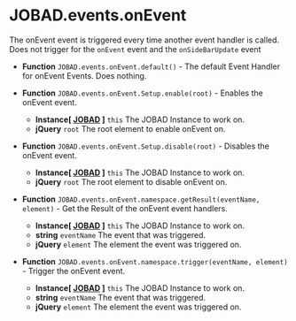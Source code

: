 # JOBAD.events.onEvent

The onEvent event is triggered every time another event handler is called. Does not trigger for the `onEvent` event and the `onSideBarUpdate` event

* **Function** `JOBAD.events.onEvent.default()` - The default Event Handler for onEvent Events. Does nothing. 

* **Function** `JOBAD.events.onEvent.Setup.enable(root)` - Enables the onEvent event. 
	* **Instance[ [JOBAD](../JOBADInstance/index.md) ]** `this` The JOBAD Instance to work on. 
	* **jQuery** `root` The root element to enable onEvent on. 
* **Function** `JOBAD.events.onEvent.Setup.disable(root)` - Disables the onEvent event. 
	* **Instance[ [JOBAD](../JOBADInstance/index.md) ]** `this` The JOBAD Instance to work on. 
	* **jQuery** `root` The root element to disable onEvent on. 
* **Function** `JOBAD.events.onEvent.namespace.getResult(eventName, element)` - Get the Result of the onEvent event handlers. 
	* **Instance[ [JOBAD](../JOBADInstance/index.md) ]** `this` The JOBAD Instance to work on. 
	* **string** `eventName` The event that was triggered. 
	* **jQuery** `element` The element the event was triggered on. 

* **Function** `JOBAD.events.onEvent.namespace.trigger(eventName, element)` - Trigger the onEvent event. 
	* **Instance[ [JOBAD](../JOBADInstance/index.md) ]** `this` The JOBAD Instance to work on. 
	* **string** `eventName` The event that was triggered. 
	* **jQuery** `element` The element the event was triggered on. 
